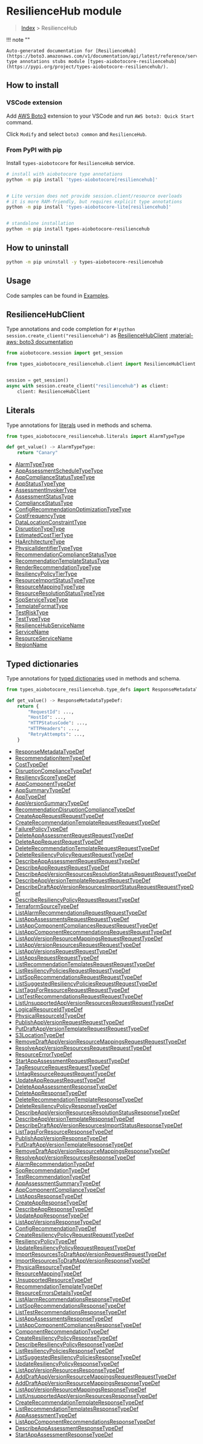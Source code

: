 # ResilienceHub module

> [Index](../README.md) > ResilienceHub


!!! note ""

    Auto-generated documentation for [ResilienceHub](https://boto3.amazonaws.com/v1/documentation/api/latest/reference/services/resiliencehub.html#ResilienceHub)
    type annotations stubs module [types-aiobotocore-resiliencehub](https://pypi.org/project/types-aiobotocore-resiliencehub/).

## How to install

### VSCode extension

Add [AWS Boto3](https://marketplace.visualstudio.com/items?itemName=Boto3typed.boto3-ide)
extension to your VSCode and run `AWS boto3: Quick Start` command.

Click `Modify` and select `boto3 common` and `ResilienceHub`.

### From PyPI with pip

Install `types-aiobotocore` for `ResilienceHub` service.

```bash
# install with aiobotocore type annotations
python -m pip install 'types-aiobotocore[resiliencehub]'


# Lite version does not provide session.client/resource overloads
# it is more RAM-friendly, but requires explicit type annotations
python -m pip install 'types-aiobotocore-lite[resiliencehub]'


# standalone installation
python -m pip install types-aiobotocore-resiliencehub
```



## How to uninstall

```bash
python -m pip uninstall -y types-aiobotocore-resiliencehub
```

## Usage

Code samples can be found in [Examples](./usage.md).

## ResilienceHubClient

Type annotations and code completion for  `#!python session.create_client("resiliencehub")` as [ResilienceHubClient](./client.md)
[:material-aws: boto3 documentation](https://boto3.amazonaws.com/v1/documentation/api/latest/reference/services/resiliencehub.html#ResilienceHub.Client)

```python title="Usage example"
from aiobotocore.session import get_session

from types_aiobotocore_resiliencehub.client import ResilienceHubClient


session = get_session()
async with session.create_client("resiliencehub") as client:
    client: ResilienceHubClient
```








## Literals

Type annotations for [literals](./literals.md) used in methods and schema.

```python title="Usage example"
from types_aiobotocore_resiliencehub.literals import AlarmTypeType

def get_value() -> AlarmTypeType:
    return "Canary"
```

- [AlarmTypeType](./literals.md#alarmtypetype)
- [AppAssessmentScheduleTypeType](./literals.md#appassessmentscheduletypetype)
- [AppComplianceStatusTypeType](./literals.md#appcompliancestatustypetype)
- [AppStatusTypeType](./literals.md#appstatustypetype)
- [AssessmentInvokerType](./literals.md#assessmentinvokertype)
- [AssessmentStatusType](./literals.md#assessmentstatustype)
- [ComplianceStatusType](./literals.md#compliancestatustype)
- [ConfigRecommendationOptimizationTypeType](./literals.md#configrecommendationoptimizationtypetype)
- [CostFrequencyType](./literals.md#costfrequencytype)
- [DataLocationConstraintType](./literals.md#datalocationconstrainttype)
- [DisruptionTypeType](./literals.md#disruptiontypetype)
- [EstimatedCostTierType](./literals.md#estimatedcosttiertype)
- [HaArchitectureType](./literals.md#haarchitecturetype)
- [PhysicalIdentifierTypeType](./literals.md#physicalidentifiertypetype)
- [RecommendationComplianceStatusType](./literals.md#recommendationcompliancestatustype)
- [RecommendationTemplateStatusType](./literals.md#recommendationtemplatestatustype)
- [RenderRecommendationTypeType](./literals.md#renderrecommendationtypetype)
- [ResiliencyPolicyTierType](./literals.md#resiliencypolicytiertype)
- [ResourceImportStatusTypeType](./literals.md#resourceimportstatustypetype)
- [ResourceMappingTypeType](./literals.md#resourcemappingtypetype)
- [ResourceResolutionStatusTypeType](./literals.md#resourceresolutionstatustypetype)
- [SopServiceTypeType](./literals.md#sopservicetypetype)
- [TemplateFormatType](./literals.md#templateformattype)
- [TestRiskType](./literals.md#testrisktype)
- [TestTypeType](./literals.md#testtypetype)
- [ResilienceHubServiceName](./literals.md#resiliencehubservicename)
- [ServiceName](./literals.md#servicename)
- [ResourceServiceName](./literals.md#resourceservicename)
- [RegionName](./literals.md#regionname)




## Typed dictionaries

Type annotations for [typed dictionaries](./type_defs.md) used in methods and schema.

```python title="Usage example"
from types_aiobotocore_resiliencehub.type_defs import ResponseMetadataTypeDef

def get_value() -> ResponseMetadataTypeDef:
    return {
        "RequestId": ...,
        "HostId": ...,
        "HTTPStatusCode": ...,
        "HTTPHeaders": ...,
        "RetryAttempts": ...,
    }
```

- [ResponseMetadataTypeDef](./type_defs.md#responsemetadatatypedef)
- [RecommendationItemTypeDef](./type_defs.md#recommendationitemtypedef)
- [CostTypeDef](./type_defs.md#costtypedef)
- [DisruptionComplianceTypeDef](./type_defs.md#disruptioncompliancetypedef)
- [ResiliencyScoreTypeDef](./type_defs.md#resiliencyscoretypedef)
- [AppComponentTypeDef](./type_defs.md#appcomponenttypedef)
- [AppSummaryTypeDef](./type_defs.md#appsummarytypedef)
- [AppTypeDef](./type_defs.md#apptypedef)
- [AppVersionSummaryTypeDef](./type_defs.md#appversionsummarytypedef)
- [RecommendationDisruptionComplianceTypeDef](./type_defs.md#recommendationdisruptioncompliancetypedef)
- [CreateAppRequestRequestTypeDef](./type_defs.md#createapprequestrequesttypedef)
- [CreateRecommendationTemplateRequestRequestTypeDef](./type_defs.md#createrecommendationtemplaterequestrequesttypedef)
- [FailurePolicyTypeDef](./type_defs.md#failurepolicytypedef)
- [DeleteAppAssessmentRequestRequestTypeDef](./type_defs.md#deleteappassessmentrequestrequesttypedef)
- [DeleteAppRequestRequestTypeDef](./type_defs.md#deleteapprequestrequesttypedef)
- [DeleteRecommendationTemplateRequestRequestTypeDef](./type_defs.md#deleterecommendationtemplaterequestrequesttypedef)
- [DeleteResiliencyPolicyRequestRequestTypeDef](./type_defs.md#deleteresiliencypolicyrequestrequesttypedef)
- [DescribeAppAssessmentRequestRequestTypeDef](./type_defs.md#describeappassessmentrequestrequesttypedef)
- [DescribeAppRequestRequestTypeDef](./type_defs.md#describeapprequestrequesttypedef)
- [DescribeAppVersionResourcesResolutionStatusRequestRequestTypeDef](./type_defs.md#describeappversionresourcesresolutionstatusrequestrequesttypedef)
- [DescribeAppVersionTemplateRequestRequestTypeDef](./type_defs.md#describeappversiontemplaterequestrequesttypedef)
- [DescribeDraftAppVersionResourcesImportStatusRequestRequestTypeDef](./type_defs.md#describedraftappversionresourcesimportstatusrequestrequesttypedef)
- [DescribeResiliencyPolicyRequestRequestTypeDef](./type_defs.md#describeresiliencypolicyrequestrequesttypedef)
- [TerraformSourceTypeDef](./type_defs.md#terraformsourcetypedef)
- [ListAlarmRecommendationsRequestRequestTypeDef](./type_defs.md#listalarmrecommendationsrequestrequesttypedef)
- [ListAppAssessmentsRequestRequestTypeDef](./type_defs.md#listappassessmentsrequestrequesttypedef)
- [ListAppComponentCompliancesRequestRequestTypeDef](./type_defs.md#listappcomponentcompliancesrequestrequesttypedef)
- [ListAppComponentRecommendationsRequestRequestTypeDef](./type_defs.md#listappcomponentrecommendationsrequestrequesttypedef)
- [ListAppVersionResourceMappingsRequestRequestTypeDef](./type_defs.md#listappversionresourcemappingsrequestrequesttypedef)
- [ListAppVersionResourcesRequestRequestTypeDef](./type_defs.md#listappversionresourcesrequestrequesttypedef)
- [ListAppVersionsRequestRequestTypeDef](./type_defs.md#listappversionsrequestrequesttypedef)
- [ListAppsRequestRequestTypeDef](./type_defs.md#listappsrequestrequesttypedef)
- [ListRecommendationTemplatesRequestRequestTypeDef](./type_defs.md#listrecommendationtemplatesrequestrequesttypedef)
- [ListResiliencyPoliciesRequestRequestTypeDef](./type_defs.md#listresiliencypoliciesrequestrequesttypedef)
- [ListSopRecommendationsRequestRequestTypeDef](./type_defs.md#listsoprecommendationsrequestrequesttypedef)
- [ListSuggestedResiliencyPoliciesRequestRequestTypeDef](./type_defs.md#listsuggestedresiliencypoliciesrequestrequesttypedef)
- [ListTagsForResourceRequestRequestTypeDef](./type_defs.md#listtagsforresourcerequestrequesttypedef)
- [ListTestRecommendationsRequestRequestTypeDef](./type_defs.md#listtestrecommendationsrequestrequesttypedef)
- [ListUnsupportedAppVersionResourcesRequestRequestTypeDef](./type_defs.md#listunsupportedappversionresourcesrequestrequesttypedef)
- [LogicalResourceIdTypeDef](./type_defs.md#logicalresourceidtypedef)
- [PhysicalResourceIdTypeDef](./type_defs.md#physicalresourceidtypedef)
- [PublishAppVersionRequestRequestTypeDef](./type_defs.md#publishappversionrequestrequesttypedef)
- [PutDraftAppVersionTemplateRequestRequestTypeDef](./type_defs.md#putdraftappversiontemplaterequestrequesttypedef)
- [S3LocationTypeDef](./type_defs.md#s3locationtypedef)
- [RemoveDraftAppVersionResourceMappingsRequestRequestTypeDef](./type_defs.md#removedraftappversionresourcemappingsrequestrequesttypedef)
- [ResolveAppVersionResourcesRequestRequestTypeDef](./type_defs.md#resolveappversionresourcesrequestrequesttypedef)
- [ResourceErrorTypeDef](./type_defs.md#resourceerrortypedef)
- [StartAppAssessmentRequestRequestTypeDef](./type_defs.md#startappassessmentrequestrequesttypedef)
- [TagResourceRequestRequestTypeDef](./type_defs.md#tagresourcerequestrequesttypedef)
- [UntagResourceRequestRequestTypeDef](./type_defs.md#untagresourcerequestrequesttypedef)
- [UpdateAppRequestRequestTypeDef](./type_defs.md#updateapprequestrequesttypedef)
- [DeleteAppAssessmentResponseTypeDef](./type_defs.md#deleteappassessmentresponsetypedef)
- [DeleteAppResponseTypeDef](./type_defs.md#deleteappresponsetypedef)
- [DeleteRecommendationTemplateResponseTypeDef](./type_defs.md#deleterecommendationtemplateresponsetypedef)
- [DeleteResiliencyPolicyResponseTypeDef](./type_defs.md#deleteresiliencypolicyresponsetypedef)
- [DescribeAppVersionResourcesResolutionStatusResponseTypeDef](./type_defs.md#describeappversionresourcesresolutionstatusresponsetypedef)
- [DescribeAppVersionTemplateResponseTypeDef](./type_defs.md#describeappversiontemplateresponsetypedef)
- [DescribeDraftAppVersionResourcesImportStatusResponseTypeDef](./type_defs.md#describedraftappversionresourcesimportstatusresponsetypedef)
- [ListTagsForResourceResponseTypeDef](./type_defs.md#listtagsforresourceresponsetypedef)
- [PublishAppVersionResponseTypeDef](./type_defs.md#publishappversionresponsetypedef)
- [PutDraftAppVersionTemplateResponseTypeDef](./type_defs.md#putdraftappversiontemplateresponsetypedef)
- [RemoveDraftAppVersionResourceMappingsResponseTypeDef](./type_defs.md#removedraftappversionresourcemappingsresponsetypedef)
- [ResolveAppVersionResourcesResponseTypeDef](./type_defs.md#resolveappversionresourcesresponsetypedef)
- [AlarmRecommendationTypeDef](./type_defs.md#alarmrecommendationtypedef)
- [SopRecommendationTypeDef](./type_defs.md#soprecommendationtypedef)
- [TestRecommendationTypeDef](./type_defs.md#testrecommendationtypedef)
- [AppAssessmentSummaryTypeDef](./type_defs.md#appassessmentsummarytypedef)
- [AppComponentComplianceTypeDef](./type_defs.md#appcomponentcompliancetypedef)
- [ListAppsResponseTypeDef](./type_defs.md#listappsresponsetypedef)
- [CreateAppResponseTypeDef](./type_defs.md#createappresponsetypedef)
- [DescribeAppResponseTypeDef](./type_defs.md#describeappresponsetypedef)
- [UpdateAppResponseTypeDef](./type_defs.md#updateappresponsetypedef)
- [ListAppVersionsResponseTypeDef](./type_defs.md#listappversionsresponsetypedef)
- [ConfigRecommendationTypeDef](./type_defs.md#configrecommendationtypedef)
- [CreateResiliencyPolicyRequestRequestTypeDef](./type_defs.md#createresiliencypolicyrequestrequesttypedef)
- [ResiliencyPolicyTypeDef](./type_defs.md#resiliencypolicytypedef)
- [UpdateResiliencyPolicyRequestRequestTypeDef](./type_defs.md#updateresiliencypolicyrequestrequesttypedef)
- [ImportResourcesToDraftAppVersionRequestRequestTypeDef](./type_defs.md#importresourcestodraftappversionrequestrequesttypedef)
- [ImportResourcesToDraftAppVersionResponseTypeDef](./type_defs.md#importresourcestodraftappversionresponsetypedef)
- [PhysicalResourceTypeDef](./type_defs.md#physicalresourcetypedef)
- [ResourceMappingTypeDef](./type_defs.md#resourcemappingtypedef)
- [UnsupportedResourceTypeDef](./type_defs.md#unsupportedresourcetypedef)
- [RecommendationTemplateTypeDef](./type_defs.md#recommendationtemplatetypedef)
- [ResourceErrorsDetailsTypeDef](./type_defs.md#resourceerrorsdetailstypedef)
- [ListAlarmRecommendationsResponseTypeDef](./type_defs.md#listalarmrecommendationsresponsetypedef)
- [ListSopRecommendationsResponseTypeDef](./type_defs.md#listsoprecommendationsresponsetypedef)
- [ListTestRecommendationsResponseTypeDef](./type_defs.md#listtestrecommendationsresponsetypedef)
- [ListAppAssessmentsResponseTypeDef](./type_defs.md#listappassessmentsresponsetypedef)
- [ListAppComponentCompliancesResponseTypeDef](./type_defs.md#listappcomponentcompliancesresponsetypedef)
- [ComponentRecommendationTypeDef](./type_defs.md#componentrecommendationtypedef)
- [CreateResiliencyPolicyResponseTypeDef](./type_defs.md#createresiliencypolicyresponsetypedef)
- [DescribeResiliencyPolicyResponseTypeDef](./type_defs.md#describeresiliencypolicyresponsetypedef)
- [ListResiliencyPoliciesResponseTypeDef](./type_defs.md#listresiliencypoliciesresponsetypedef)
- [ListSuggestedResiliencyPoliciesResponseTypeDef](./type_defs.md#listsuggestedresiliencypoliciesresponsetypedef)
- [UpdateResiliencyPolicyResponseTypeDef](./type_defs.md#updateresiliencypolicyresponsetypedef)
- [ListAppVersionResourcesResponseTypeDef](./type_defs.md#listappversionresourcesresponsetypedef)
- [AddDraftAppVersionResourceMappingsRequestRequestTypeDef](./type_defs.md#adddraftappversionresourcemappingsrequestrequesttypedef)
- [AddDraftAppVersionResourceMappingsResponseTypeDef](./type_defs.md#adddraftappversionresourcemappingsresponsetypedef)
- [ListAppVersionResourceMappingsResponseTypeDef](./type_defs.md#listappversionresourcemappingsresponsetypedef)
- [ListUnsupportedAppVersionResourcesResponseTypeDef](./type_defs.md#listunsupportedappversionresourcesresponsetypedef)
- [CreateRecommendationTemplateResponseTypeDef](./type_defs.md#createrecommendationtemplateresponsetypedef)
- [ListRecommendationTemplatesResponseTypeDef](./type_defs.md#listrecommendationtemplatesresponsetypedef)
- [AppAssessmentTypeDef](./type_defs.md#appassessmenttypedef)
- [ListAppComponentRecommendationsResponseTypeDef](./type_defs.md#listappcomponentrecommendationsresponsetypedef)
- [DescribeAppAssessmentResponseTypeDef](./type_defs.md#describeappassessmentresponsetypedef)
- [StartAppAssessmentResponseTypeDef](./type_defs.md#startappassessmentresponsetypedef)

